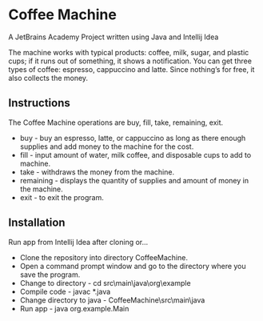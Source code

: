 # Coffee Machine

A JetBrains Academy Project written using Java and Intellij Idea

The machine works with typical products: coffee, milk, sugar, and plastic cups; if it runs out of something, it shows a notification. You can get three types of coffee: espresso, cappuccino and latte. Since nothing’s for free, it also collects the money.

## Instructions

The Coffee Machine operations are buy, fill, take, remaining, exit.

* buy - buy an espresso, latte, or cappuccino as long as there enough supplies and add money to the machine for the cost.
* fill - input amount of water, milk coffee, and disposable cups to add to machine.
* take - withdraws the money from the machine.
* remaining - displays the quantity of supplies and amount of money in the machine.
* exit - to exit the program.

## Installation

Run app from Intellij Idea after cloning or...

* Clone the repository into directory CoffeeMachine. 
* Open a command prompt window and go to the directory where you save the program.
* Change to directory - cd src\main\java\org\example
* Compile code - javac *.java
* Change directory to java - CoffeeMachine\src\main\java
* Run app - java org.example.Main
